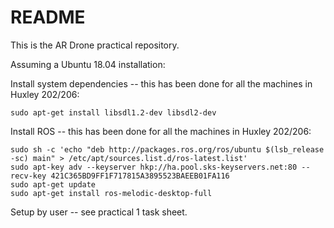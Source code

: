 # README #

This is the AR Drone practical repository.

Assuming a Ubuntu 18.04 installation:

Install system dependencies -- this has been done for all the machines in Huxley 202/206:

    sudo apt-get install libsdl1.2-dev libsdl2-dev

Install ROS -- this has been done for all the machines in Huxley 202/206:

    sudo sh -c 'echo "deb http://packages.ros.org/ros/ubuntu $(lsb_release -sc) main" > /etc/apt/sources.list.d/ros-latest.list'
    sudo apt-key adv --keyserver hkp://ha.pool.sks-keyservers.net:80 --recv-key 421C365BD9FF1F717815A3895523BAEEB01FA116
    sudo apt-get update
    sudo apt-get install ros-melodic-desktop-full
    
Setup by user -- see practical 1 task sheet.
    
